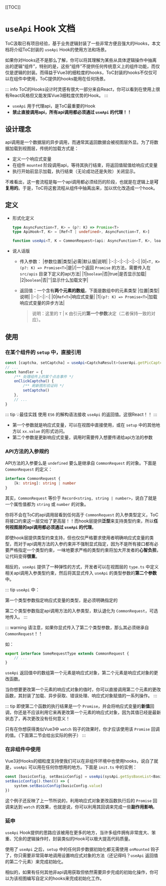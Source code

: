 [[TOC]]

# `useApi` Hook 文档

ToC汲取已有项目经验，基于业务逻辑封装了一些非常方便且强大的Hooks，本文档将介绍ToC封装的 `useApi` Hook的使用方法和场景。

如果你对Hooks还不是那么了解，你可以将其理解为某些从具体逻辑操作中抽离出的逻辑“组件”，特别的是，这些“组件”不提供任何传统意义上的组件功能，而仅仅是逻辑的封装。而得益于Vue3的细粒度的hooks，ToC封装的hooks不仅仅可以在组件中使用，ToC提供的hooks能用在任何场景。

::: info
ToC的Hooks设计时灵感有很大一部分来自React，你可以看到在使用上很有React风格但又能发挥Vue3细粒度优势的Hook。
:::

- `useApi` 用于代理api，是ToC最重要的Hook
- **禁止直接调用api，所有api调用都必须通过 `useApi` 的代理！！**

## 设计理念

api调用是一个数据层的异步调用，而通常其返回数据会被视图层外显。为了将数据加载到视图层，传统的加载方式是：

- 定义一个响应式变量
- 在组件 `mounted` 阶段调用api，等待其执行结束，将返回值赋值给响应式变量
- 执行开始前显示加载，执行结束（无论成功还是失败）关闭显示。

不难看出，这一套流程是每一个api调用都必须经历的阶段，也就是在逻辑上是**可复用的**。于是，ToC将这套流程从组件中抽离出来，加以优化改造成一个hook。

## 定义

- 形式化定义

    ```ts
    type AsyncFunction<T, K> = (p?: K) => Promise<T>
    type ApiHook<T, K> = [Ref<T | undefined>, AsyncFunction<T, K>]

    function useApi<T, K = CommonRequest>(api: AsyncFunction<T, K>, loading?: boolean, loadingText?: string): ApiHook<T, K> 
    ```

- 说人话版
  - 传入参数：
    |参数位置|类型|必需|默认值|说明|
    |:-:|:-:|:-:|:-:|:-:|
    |0|`<T, K>(p?: K) => Promise<T>`|是|/|一个返回 `Promise` 的方法，需要传入在 `src/apis` 目录下定义的api方法|
    |1|`boolean`|否|true|是否显示加载|
    |2|`boolean`|否|''|显示什么加载文字|
  - 返回值：一个含有**两个元素的数组**，下面是数组中的元素类型
    |位置|类型|说明|
    |:-:|:-:|:-:|
    |0|`Ref<T>`|响应式变量|
    |1|`(p?: K) => Promise<T>`|加载响应式变量的异步方法|

    > 说明：这里的 `T` | `K` 由引元的**第一个参数**决定（二者保持一致的对应）。

## 使用

### 在某个组件的 `setup` 中，直接引用

```ts
const [captcha, setCaptcha] = useApi<CaptchaResult>(userApi.getPicCaptcha)
// ...
const handler = {
    /** 处理组件上的某个点击事件 */
    onClickCaptcha() {
        /** 刷新图形验证码 */
        setCaptcha()
    },
    // ...
}
```

::: tip :bulb:最佳实践
使用 `ES6` 的解构语法接收 `useApi` 的返回值。这很React！！
:::

- 第一个参数就是响应式变量，可以在视图中直接使用，或在 `setup` 中的其他地方以 `xx.value` 的形式访问。
- 第二个参数是更新响应式变量，调用时需要传入想要传递给api方法的参数

### API方法的入参规约

API方法的入参要么是 `undefined` 要么是继承自 `CommonRequest` 的对象。下面是 `CommonRequest` 的定义：

```ts
interface CommonRequest {
    [k: string]: string | number
}
```

其实，`CommonRequest` 等价于 `Record<string, string | number>`，说白了就是一个属性值都为 `string` 或 `number` 的对象。

你将不会在ToC的api调用层看到任何高于 `CommonRequest` 的入参类型定义，ToC将接口约束这一层交给了更高层！！而hook层提供**泛型**来支持类型约束，所以**任何视图层的api调用都必须通过 `useApi` 的代理**。

即使hook层提供类型约束支持，但也仅仅严格要求使用者明确响应式变量的类型，而对于api调用方法的入参约束并不强制显式指定，因为不是所有接口都有必要严格指定一个类型约束，一味地要求严格的类型约束将加大开发者的**心智负担**，让代码变得**很重**。

相反的，`useApi` 提供了一种弹性的方式，开发者可以在视图层的 `type.ts` 中定义相关api调用入参类型约束，然后将其显式传入 `useApi` 的类型参数的**第二个参数**中。

::: tip
`useApi` 中：

第一个类型参数指定响应式变量的类型，是必须明确指定的

第二个类型参数指定api调用方法的入参类型，默认退化为 `CommonRequest`，可选地传入。
:::

::: warning
请注意，如果你显式传入了第二个类型参数，那么其必须继承自 `CommonRequest`！！

如：

```ts
export interface SomeRequestType extends CommonRequest {
    // ...
}
```

`useApi` 返回值中的数组第一个元素是响应式对象，第二个元素是响应式对象的更改函数。

当你想要更改第一个元素的响应式对象的值时，你可以直接调用第二个元素的更改函数，其封装了加载、异步获取、错误处理、响应式对象赋值的一系列操作。
:::

::: tip
即使第二个函数的执行结果是一个 `Promise`，并会将响应式变量的**新值**回调，你还是不应该利用它来再更改第一个元素的响应式对象，因为其值已经是最新状态了，再次更改没有任何意义！

只有在你想获得类似Vue3中 `watch` 钩子的效果时，你才应该使用该 `Promise` 回调的值。（下面第二节会给出实际的例子）
:::

### 在非组件中使用

Vue3对Hooks的细粒度支持使我们可以在非组件环境中也使用hooks，说白了就是，`useApi` 可以用在任何你想用的地方。下面是 `init.ts` 中的实例：

```ts
const [basicConfig, setBasicConfig] = useApi(sysApi.getSysBaseList<BasicConfig>) 
setBasicConfig().then(() => {
    system.setBasicConfig(basicConfig.value)
})
```

这个例子还反映了上一节所说的，利用响应式对象更改函数执行后的 `Promise` 回调来达到 `watch` 的效果，也就是说，你可以利用其回调来完成一些**副作用影响**。

### 延申

`useApi` Hook提供的思路应该被用在更多的地方，当许多组件拥有非常庞大、笨重、冗余的逻辑操作时，封装类似的Hook可以极大提高代码质量。

使用了 `useApi` 之后，`setup` 中的任何异步数据初始化都无需使用 `onMounted` 钩子了，你只需要非常简单地调用设置响应式对象的方法（还记得吗？`useApi` 返回值的第二个元素）来完成初始化。

相似的，如果有任何其他非api调用获取但依然需要异步完成的初始化操作，你可以为该视图编写自定义的hooks来完成初始化工作。
